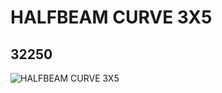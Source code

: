 # HALFBEAM CURVE 3X5
## 32250
![HALFBEAM CURVE 3X5](https://lc-www-live-s.legocdn.com/media/bricks/5/2/4128554.jpg)